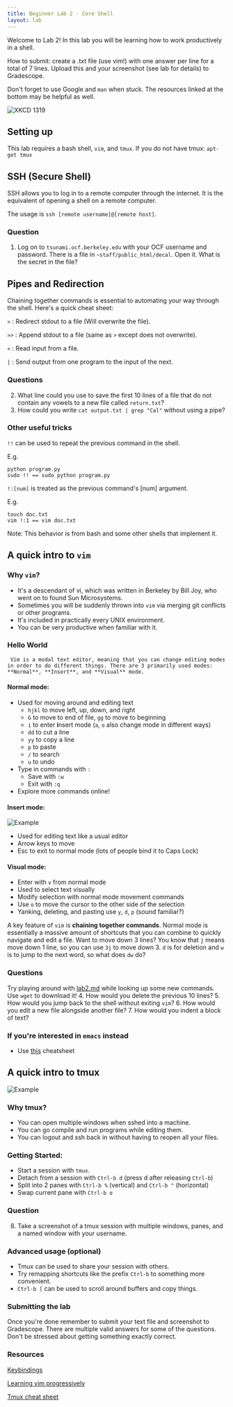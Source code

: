 ```yaml
---
title: Beginner Lab 2 - Core Shell
layout: lab
---
```


Welcome to Lab 2! In this lab you will be learning how to work productively in a shell.

How to submit: create a .txt file (use vim!) with one answer per line for a total of 7 lines. Upload this and your screenshot (see lab for details) to Gradescope.

Don't forget to use Google and `man` when stuck. The resources linked at the bottom may be helpful as well.

![XKCD 1319](https://imgs.xkcd.com/comics/automation.png)

## Setting up
This lab requires a bash shell, `vim`, and `tmux`.
If you do not have tmux: `apt-get tmux`

## SSH (Secure Shell)
SSH allows you to log in to a remote computer through the internet.
It is the equivalent of opening a shell on a remote computer.

The usage is `ssh [remote username]@[remote host]`.

### Question
1. Log on to `tsunami.ocf.berkeley.edu` with your OCF username and password. There is a file in `~staff/public_html/decal`. Open it. What is the secret in the file?


## Pipes and Redirection
Chaining together commands is essential to automating your way through the shell. Here's a quick cheat sheet:

`>` : Redirect stdout to a file (Will overwrite the file).

`>>` : Append stdout to a file (same as `>` except does not overwrite).

`<` : Read input from a file.

`|` : Send output from one program to the input of the next.

### Questions
2. What line could you use to save the first 10 lines of a file that do not contain any vowels to a new file called `return.txt`? 
3. How could you write `cat output.txt | grep "Cal"` without using a pipe?

### Other useful tricks
`!!` can be used to repeat the previous command in the shell.

E.g. 
```
python program.py
sudo !! == sudo python program.py
```

`!:[num]` is treated as the previous command's [num] argument. 

E.g.
```
touch doc.txt
vim !:1 == vim doc.txt
```

Note: This behavior is from bash and some other shells that implement it.

## A quick intro to `vim`
### Why `vim`?
 - It's a descendant of vi, which was written in Berkeley by Bill Joy, who went on to found Sun Microsystems.
 - Sometimes you will be suddenly thrown into `vim` via merging git conflicts or other programs.
 - It's included in practically every UNIX environment.
 - You can be very productive when familiar with it.

### Hello World
     Vim is a modal text editor, meaning that you can change editing modes in order to do different things. There are 3 primarily used modes: **Normal**, **Insert**, and **Visual** mode.
#### Normal mode:
 - Used for moving around and editing text
   - `hjkl` to move left, up, down, and right
   - `G` to move to end of file, `gg` to move to beginning
   - `i` to enter **i**nsert mode (`a`, `o` also change mode in different ways)
   - `dd` to cut a line
   - `yy` to copy a line
   - `p` to paste
   - `/` to search
   - `u` to undo
 - Type in commands with `:`
   - Save with `:w`
   - Exit with `:q`
 - Explore more commands online!

#### Insert mode:
 ![Example](https://d26aqo05ggejx9.cloudfront.net/i.gif)
 - Used for editing text like a usual editor
 - Arrow keys to move
 - Esc to exit to normal mode (lots of people bind it to Caps Lock)

#### Visual mode:
 - Enter with `v` from normal mode
 - Used to select text visually
 - Modify selection with normal mode movement commands
 - Use `o` to move the cursor to the other side of the selection
 - Yanking, deleting, and pasting use `y`, `d`, `p` (sound familiar?)

  A key feature of `vim` is **chaining together commands**.
  Normal mode is essentially a massive amount of shortcuts that you can combine to quickly navigate and edit a file.
  Want to move down 3 lines?
  You know that `j` means move down 1 line, so you can use `3j` to move down 3.
  `d` is for deletion and `w` is to jump to the next word, so what does `dw` do?

### Questions
 Try playing around with [lab2.md](https://github.com/tanx16/decal-web/blob/master/labs/b2.md) while looking up some new commands. Use `wget` to download it!
 4. How would you delete the previous 10 lines?
 5. How would you jump back to the shell without exiting `vim`?
 6. How would you edit a new file alongside another file?
 7. How would you indent a block of text?

### If you're interested in `emacs` instead
 - Use [this](http://readline.kablamo.org/emacs.html) cheatsheet

## A quick intro to tmux
 ![Example](https://lightrains.com/assets/img/blog/tmux-tips.png)
### Why tmux?
 - You can open multiple windows when sshed into a machine.
 - You can go compile and run programs while editing them.
 - You can logout and ssh back in without having to reopen all your files.

### Getting Started:
 - Start a session with `tmux`.
 - Detach from a session with `Ctrl-b d` (press d after releasing `Ctrl-b`)
 - Split into 2 panes with `Ctrl-b %` (vertical) and `Ctrl-b "` (horizontal)
 - Swap current pane with `Ctrl-b o`

### Question
 8. Take a screenshot of a tmux session with multiple windows, panes, and a named window with your username.

### Advanced usage (optional)
 - Tmux can be used to share your session with others.
 - Try remapping shortcuts like the prefix `Ctrl-b` to something more convenient.
 - `Ctrl-b [` can be used to scroll around buffers and copy things.

### Submitting the lab
 Once you're done remember to submit your text file and screenshot to Gradescope.
 There are multiple valid answers for some of the questions.
 Don't be stressed about getting something exactly correct.

### Resources
 [Keybindings](http://teohm.com/blog/shortcuts-to-move-faster-in-bash-command-line/)

 [Learning vim progressively](http://yannesposito.com/Scratch/en/blog/Learn-Vim-Progressively/)

 [Tmux cheat sheet](https://gist.github.com/MohamedAlaa/2961058)

